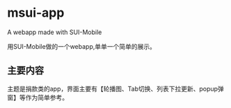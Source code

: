 # msui-app
A webapp made with SUI-Mobile

用SUI-Mobile做的一个webapp,单单一个简单的展示。

## 主要内容
主题是捐款类的app，界面主要有【轮播图、Tab切换、列表下拉更新、popup弹窗】等作为简单参考。
